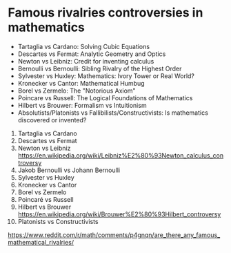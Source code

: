 # Famous rivalries controversies in mathematics

* Tartaglia vs Cardano: 
  Solving Cubic Equations
* Descartes vs Fermat: 
  Analytic Geometry and Optics
* Newton vs Leibniz: 
  Credit for inventing calculus
* Bernoulli vs Bernoulli: Sibling Rivalry of the Highest Order
* Sylvester vs Huxley: Mathematics: Ivory Tower or Real World?
* Kronecker vs Cantor: Mathematical Humbug
* Borel vs Zermelo: The "Notorious Axiom"
* Poincare vs Russell: The Logical Foundations of Mathematics
* Hilbert vs Brouwer: Formalism vs Intuitionism
* Absolutists/Platonists vs Fallibilists/Constructivists:
  Is mathematics discovered or invented?



1. Tartaglia vs Cardano
2. Descartes vs Fermat
3. Newton vs Leibniz
https://en.wikipedia.org/wiki/Leibniz%E2%80%93Newton_calculus_controversy
4. Jakob Bernoulli vs Johann Bernoulli
5. Sylvester vs Huxley
6. Kronecker vs Cantor
7. Borel vs Zermelo
8. Poincaré vs Russell
9. Hilbert vs Brouwer
https://en.wikipedia.org/wiki/Brouwer%E2%80%93Hilbert_controversy
10. Platonists vs Constructivists




https://www.reddit.com/r/math/comments/p4gnqn/are_there_any_famous_mathematical_rivalries/
